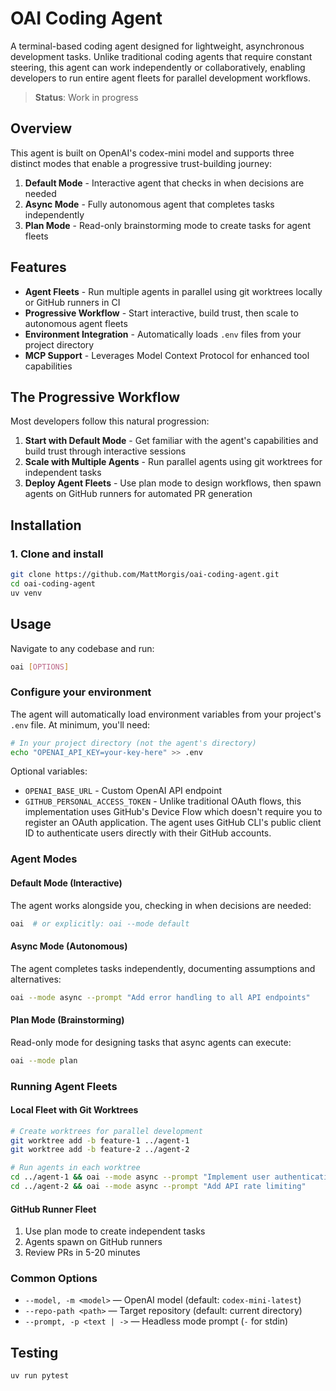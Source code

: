 # OAI Coding Agent

A terminal-based coding agent designed for lightweight, asynchronous development tasks. Unlike traditional coding agents that require constant steering, this agent can work independently or collaboratively, enabling developers to run entire agent fleets for parallel development workflows.

> **Status**: Work in progress

## Overview

This agent is built on OpenAI's codex-mini model and supports three distinct modes that enable a progressive trust-building journey:

1. **Default Mode** - Interactive agent that checks in when decisions are needed
2. **Async Mode** - Fully autonomous agent that completes tasks independently
3. **Plan Mode** - Read-only brainstorming mode to create tasks for agent fleets

## Features

- **Agent Fleets** - Run multiple agents in parallel using git worktrees locally or GitHub runners in CI
- **Progressive Workflow** - Start interactive, build trust, then scale to autonomous agent fleets
- **Environment Integration** - Automatically loads `.env` files from your project directory
- **MCP Support** - Leverages Model Context Protocol for enhanced tool capabilities

## The Progressive Workflow

Most developers follow this natural progression:

1. **Start with Default Mode** - Get familiar with the agent's capabilities and build trust through interactive sessions
2. **Scale with Multiple Agents** - Run parallel agents using git worktrees for independent tasks
3. **Deploy Agent Fleets** - Use plan mode to design workflows, then spawn agents on GitHub runners for automated PR generation

## Installation

### 1. Clone and install

```bash
git clone https://github.com/MattMorgis/oai-coding-agent.git
cd oai-coding-agent
uv venv
```

## Usage

Navigate to any codebase and run:

```bash
oai [OPTIONS]
```

### Configure your environment

The agent will automatically load environment variables from your project's `.env` file. At minimum, you'll need:

```bash
# In your project directory (not the agent's directory)
echo "OPENAI_API_KEY=your-key-here" >> .env
```

Optional variables:

- `OPENAI_BASE_URL` - Custom OpenAI API endpoint
- `GITHUB_PERSONAL_ACCESS_TOKEN` - Unlike traditional OAuth flows, this implementation uses GitHub's Device Flow which doesn't require you to register an OAuth application. The agent uses GitHub CLI's public client ID to authenticate users directly with their GitHub accounts.

### Agent Modes

#### Default Mode (Interactive)

The agent works alongside you, checking in when decisions are needed:

```bash
oai  # or explicitly: oai --mode default
```

#### Async Mode (Autonomous)

The agent completes tasks independently, documenting assumptions and alternatives:

```bash
oai --mode async --prompt "Add error handling to all API endpoints"
```

#### Plan Mode (Brainstorming)

Read-only mode for designing tasks that async agents can execute:

```bash
oai --mode plan
```

### Running Agent Fleets

#### Local Fleet with Git Worktrees

```bash
# Create worktrees for parallel development
git worktree add -b feature-1 ../agent-1
git worktree add -b feature-2 ../agent-2

# Run agents in each worktree
cd ../agent-1 && oai --mode async --prompt "Implement user authentication"
cd ../agent-2 && oai --mode async --prompt "Add API rate limiting"
```

#### GitHub Runner Fleet

1. Use plan mode to create independent tasks
2. Agents spawn on GitHub runners
3. Review PRs in 5-20 minutes

### Common Options

- `--model, -m <model>` — OpenAI model (default: `codex-mini-latest`)
- `--repo-path <path>` — Target repository (default: current directory)
- `--prompt, -p <text | ->` — Headless mode prompt (`-` for stdin)

## Testing

```bash
uv run pytest
```
